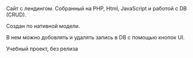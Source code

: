 <p>Сайт с лендингом. Собранный на PHP, Html, JavaScript и работой с DB (CRUD).</p>
<p>Создан по нативной модели.</p>
<p>В нем можно добовлять и удалять запись в DB с помощью кнопок UI.</p>
<p>Учебный проект, без релиза</p>
 
 
